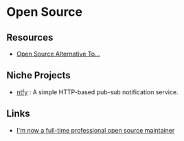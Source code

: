 # Open Source

## Resources

- [Open Source Alternative To...](https://www.opensourcealternative.to/)

## Niche Projects

- [ntfy](https://github.com/binwiederhier/ntfy) : A simple HTTP-based pub-sub notification service.

## Links

- [I'm now a full-time professional open source maintainer](https://words.filippo.io/full-time-maintainer/)
